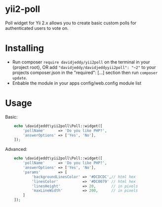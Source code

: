 yii2-poll
=========

Poll widget for Yii 2.x allows you to create basic custom polls for authenticated users to vote on.

Installing 
==========

- Run composer `require davidjeddy/yii2poll` on the terminal in your {project root}, OR add `"davidjeddy/davidjeddyyii2poll": "~2"` to your projects composer.json in the "required": [...] section then run `composer update`.
- Enbable the module in your apps config/web.config module list

Usage 
=====

Basic:
```PHP
    echo \davidjeddt\yii2poll\Poll::widget([
        'pollName'      => 'Do you like PHP?',
        'answerOptions' => ['Yes', 'No'],
    ]); 
```


Advanced:
```PHP
    echo \davidjeddt\yii2poll\Poll::widget([
        'pollName'      => 'Do you like PHP?',
        'answerOptions' => ['Yes', 'No'],
        'params'        => [
            'backgroundLinesColor' => '#DCDCDC',// html hex 
            'linesColor'           => '#DC0079' // html hex 
            'linesHeight'          => 20,       // in pixels
            'maxLineWidth'         => 200,      // in pixels
        ]
    ]); 
```
